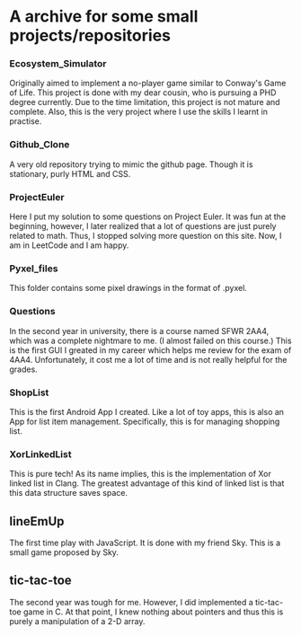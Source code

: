 # A archive for some small projects/repositories

### Ecosystem_Simulator
Originally aimed to implement a no-player game similar to Conway's Game of Life. This project is done with my dear cousin, who is pursuing a PHD degree currently. Due to the time limitation, this project is not mature and complete. Also, this is the very project where I use the skills I learnt in practise.

### Github_Clone
A very old repository trying to mimic the github page. Though it is stationary, purly HTML and CSS.

### ProjectEuler
Here I put my solution to some questions on Project Euler. It was fun at the beginning, however, I later realized that a lot of questions are just purely related to math. Thus, I stopped solving more question on this site. Now, I am in LeetCode and I am happy.

### Pyxel_files
This folder contains some pixel drawings in the format of .pyxel.

### Questions
In the second year in university, there is a course named SFWR 2AA4, which was a complete nightmare to me. (I almost failed on this course.) This is the first GUI I greated in my career which helps me review for the exam of 4AA4. Unfortunately, it cost me a lot of time and is not really helpful for the grades.

### ShopList
This is the first Android App I created. Like a lot of toy apps, this is also an App for list item management. Specifically, this is for managing  shopping list.

### XorLinkedList
This is pure tech! As its name implies, this is the implementation of Xor linked list in Clang. The greatest advantage of this kind of linked list is that this data structure saves space. 

## lineEmUp
The first time play with JavaScript. It is done with my friend Sky. This is a small game proposed by Sky.

## tic-tac-toe
The second year was tough for me. However, I did implemented a tic-tac-toe game in C. At that point, I knew nothing about pointers and thus this is purely a manipulation of a 2-D array.
